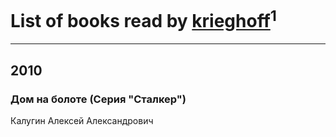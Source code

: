 # List of books read by [krieghoff](http://vk.com/id339786161)<sup>1</sup>
---

## 2010

### Дом на болоте (Серия "Сталкер")
Калугин Алексей Александрович



